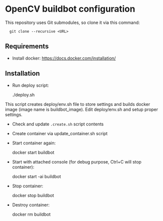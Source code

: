 OpenCV buildbot configuration
=============================


This repository uses Git submodules, so clone it via this command:

```
  git clone --recursive <URL>
```


Requirements
------------

* Install docker: https://docs.docker.com/installation/


Installation
------------

* Run deploy script:

  ./deploy.sh

This script creates deploy/env.sh file to store settings and builds docker image (image name is buildbot_image).
Edit deploy/env.sh and setup proper settings.

* Check and update `.create.sh` script contents

* Create container via update_container.sh script

* Start container again:

  docker start buildbot

* Start with attached console (for debug purpose, Ctrl+C will stop container):

  docker start -ai buildbot

* Stop container:

  docker stop buildbot

* Destroy container:

  docker rm buildbot
